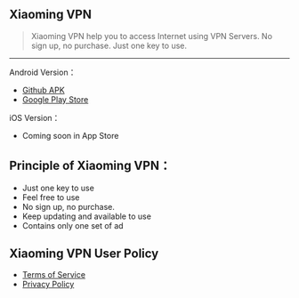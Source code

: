 ## Xiaoming VPN

> Xiaoming VPN help you to access Internet using VPN Servers. No sign up, no purchase. Just one key to use. 
------

Android Version：
- [Github APK](https://github.com/xiaoming198/apks/raw/master/xiaoming-2.0.5_gt.apk "Github APK") 
- [Google Play Store](http://play.google.com/store/apps/details?id=com.xiaoming.vpn "Google Play Store")  


iOS Version：
- Coming soon in App Store


## Principle of Xiaoming VPN：
- Just one key to use
- Feel free to use
- No sign up, no purchase.
- Keep updating and available to use
- Contains only one set of ad 

## Xiaoming VPN User Policy

- [Terms of Service](https://github.com/xiaoming198/apks/raw/master/xiaoming-2.0.5_gt.apk "Terms of Service") 
- [Privacy Policy](https://github.com/xm19/v/blob/master/privacy-policy.md "Privacy Policy")  
